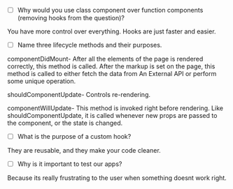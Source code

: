 - [ ] Why would you use class component over function components (removing hooks from the question)?

You have more control over everything. Hooks are just faster and easier.

- [ ] Name three lifecycle methods and their purposes. 

componentDidMount- After all the elements of the page is rendered correctly, this method is called. After the markup is set on the page, this method is called to either fetch the data from An External API or perform some unique operation.

shouldComponentUpdate- Controls re-rendering.

componentWillUpdate- This method is invoked right before rendering. Like shouldComponentUpdate, it is called whenever new props are passed to the component, or the state is changed.

- [ ] What is the purpose of a custom hook?

They are reusable, and they make your code cleaner. 

- [ ] Why is it important to test our apps?

Because its really frustrating to the user when something doesnt work right.
